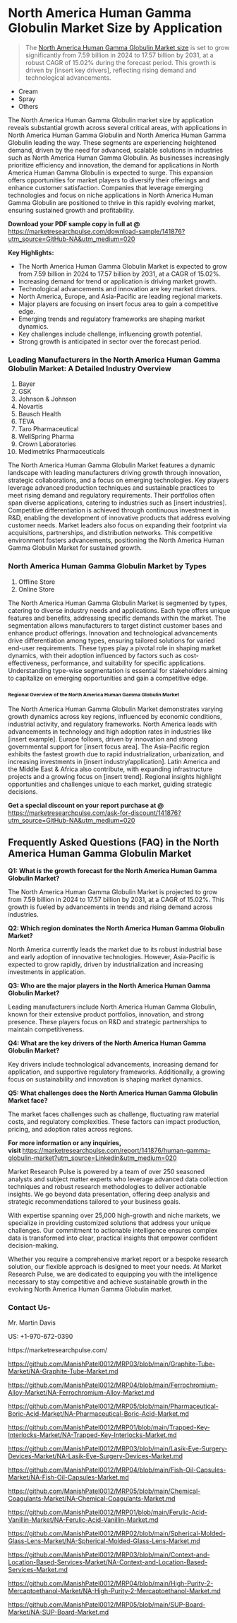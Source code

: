 <h1>North America Human Gamma Globulin Market&nbsp;Size by Application</h1><blockquote><p>The <a href="https://marketresearchpulse.com/download-sample/141876?utm_source=GitHub-NA&amp;utm_medium=020">North America Human Gamma Globulin Market size</a> is set to grow significantly from 7.59 billion in 2024 to 17.57 billion by 2031, at a robust CAGR of 15.02% during the forecast period. This growth is driven by [insert key drivers], reflecting rising demand and technological advancements.</p></blockquote><ul><li>Cream<li> Spray<li> Others</li></ul><p>The North America Human Gamma Globulin market size by application reveals substantial growth across several critical areas, with applications in North America Human Gamma Globulin and North America Human Gamma Globulin leading the way. These segments are experiencing heightened demand, driven by the need for advanced, scalable solutions in industries such as North America Human Gamma Globulin. As businesses increasingly prioritize efficiency and innovation, the demand for applications in North America Human Gamma Globulin is expected to surge. This expansion offers opportunities for market players to diversify their offerings and enhance customer satisfaction. Companies that leverage emerging technologies and focus on niche applications in North America Human Gamma Globulin are positioned to thrive in this rapidly evolving market, ensuring sustained growth and profitability.</p><p><strong>Download your PDF sample copy in full at @ </strong><a href="https://marketresearchpulse.com/download-sample/141876?utm_source=GitHub-NA&amp;utm_medium=020">https://marketresearchpulse.com/download-sample/141876?utm_source=GitHub-NA&amp;utm_medium=020</a></p><p><strong>Key Highlights: </strong></p><ul><li>The North America Human Gamma Globulin Market is expected to grow from 7.59 billion in 2024 to 17.57 billion by 2031, at a CAGR of 15.02%.</li><li>Increasing demand for trend or application is driving market growth.</li><li>Technological advancements and innovation are key market drivers.</li><li>North America, Europe, and Asia-Pacific are leading regional markets.</li><li>Major players are focusing on insert focus area to gain a competitive edge.</li><li>Emerging trends and regulatory frameworks are shaping market dynamics.</li><li>Key challenges include challenge, influencing growth potential.</li><li>Strong growth is anticipated in sector over the forecast period.</li></ul><h3>Leading Manufacturers in the North America Human Gamma Globulin Market: A Detailed Industry Overview</h3><ol><li>Bayer</li><li>GSK</li><li>Johnson & Johnson</li><li>Novartis</li><li>Bausch Health</li><li>TEVA</li><li>Taro Pharmaceutical</li><li>WellSpring Pharma</li><li>Crown Laboratories</li><li>Medimetriks Pharmaceuticals</li></ol><div class="flex max-w-full flex-col flex-grow"><div class="min-h-8 text-message flex w-full flex-col items-end gap-2 whitespace-normal break-words [.text-message+&amp;]:mt-5" dir="auto" data-message-author-role="assistant" data-message-id="fd8432e4-4910-450d-b182-61b7bfb0a01f" data-message-model-slug="gpt-4o"><div class="flex w-full flex-col gap-1 empty:hidden first:pt-[3px]"><div class="markdown prose w-full break-words dark:prose-invert light"><p>The North America Human Gamma Globulin Market features a dynamic landscape with leading manufacturers driving growth through innovation, strategic collaborations, and a focus on emerging technologies. Key players leverage advanced production techniques and sustainable practices to meet rising demand and regulatory requirements. Their portfolios often span diverse applications, catering to industries such as [insert industries]. Competitive differentiation is achieved through continuous investment in R&amp;D, enabling the development of innovative products that address evolving customer needs. Market leaders also focus on expanding their footprint via acquisitions, partnerships, and distribution networks. This competitive environment fosters advancements, positioning the North America Human Gamma Globulin Market for sustained growth.</p></div></div></div></div><h3>North America Human Gamma Globulin Market by Types</h3><ol><li>Offline Store<li> Online Store</li></ol><div class="flex max-w-full flex-col flex-grow"><div class="min-h-8 text-message flex w-full flex-col items-end gap-2 whitespace-normal break-words [.text-message+&amp;]:mt-5" dir="auto" data-message-author-role="assistant" data-message-id="084470be-0bb7-4664-bddf-5156b4f41249" data-message-model-slug="gpt-4o-mini"><div class="flex w-full flex-col gap-1 empty:hidden first:pt-[3px]"><div class="markdown prose w-full break-words dark:prose-invert light"><p>The North America Human Gamma Globulin Market is segmented by types, catering to diverse industry needs and applications. Each type offers unique features and benefits, addressing specific demands within the market. The segmentation allows manufacturers to target distinct customer bases and enhance product offerings. Innovation and technological advancements drive differentiation among types, ensuring tailored solutions for varied end-user requirements. These types play a pivotal role in shaping market dynamics, with their adoption influenced by factors such as cost-effectiveness, performance, and suitability for specific applications. Understanding type-wise segmentation is essential for stakeholders aiming to capitalize on emerging opportunities and gain a competitive edge.</p></div></div></div></div><h3><span style="font-size: 11px;">Regional Overview of the North America Human Gamma Globulin Market</span></h3><div class="flex max-w-full flex-col flex-grow"><div class="min-h-8 text-message flex w-full flex-col items-end gap-2 whitespace-normal break-words [.text-message+&amp;]:mt-5" dir="auto" data-message-author-role="assistant" data-message-id="e9038762-ce64-4e30-91c9-9bd413514231" data-message-model-slug="gpt-4o-mini"><div class="flex w-full flex-col gap-1 empty:hidden first:pt-[3px]"><div class="markdown prose w-full break-words dark:prose-invert light"><p>The North America Human Gamma Globulin Market demonstrates varying growth dynamics across key regions, influenced by economic conditions, industrial activity, and regulatory frameworks. North America leads with advancements in technology and high adoption rates in industries like [insert example]. Europe follows, driven by innovation and strong governmental support for [insert focus area]. The Asia-Pacific region exhibits the fastest growth due to rapid industrialization, urbanization, and increasing investments in [insert industry/application]. Latin America and the Middle East &amp; Africa also contribute, with expanding infrastructure projects and a growing focus on [insert trend]. Regional insights highlight opportunities and challenges unique to each market, guiding strategic decisions.</p></div></div></div></div><p><strong>Get a special discount on your report purchase at @ </strong><a href="https://marketresearchpulse.com/ask-for-discount/141876?utm_source=GitHub-NA&amp;utm_medium=020">https://marketresearchpulse.com/ask-for-discount/141876?utm_source=GitHub-NA&amp;utm_medium=020</a></p><h2>Frequently Asked Questions (FAQ) in the North America Human Gamma Globulin Market</h2><p><strong>Q1: What is the growth forecast for the North America Human Gamma Globulin Market?</strong></p><p>The North America Human Gamma Globulin Market is projected to grow from 7.59 billion in 2024 to 17.57 billion by 2031, at a CAGR of 15.02%. This growth is fueled by advancements in trends and rising demand across industries.</p><p><strong>Q2: Which region dominates the North America Human Gamma Globulin Market?</strong></p><p>North America currently leads the market due to its robust industrial base and early adoption of innovative technologies. However, Asia-Pacific is expected to grow rapidly, driven by industrialization and increasing investments in application.</p><p><strong>Q3: Who are the major players in the North America Human Gamma Globulin Market?</strong></p><p>Leading manufacturers include North America Human Gamma Globulin, known for their extensive product portfolios, innovation, and strong presence. These players focus on R&amp;D and strategic partnerships to maintain competitiveness.</p><p><strong>Q4: What are the key drivers of the North America Human Gamma Globulin Market?</strong></p><p>Key drivers include technological advancements, increasing demand for application, and supportive regulatory frameworks. Additionally, a growing focus on sustainability and innovation is shaping market dynamics.</p><p><strong>Q5: What challenges does the North America Human Gamma Globulin Market face?</strong></p><p>The market faces challenges such as challenge, fluctuating raw material costs, and regulatory complexities. These factors can impact production, pricing, and adoption rates across regions.</p><p><strong>For more information or any inquiries, visit&nbsp;</strong><a href="https://marketresearchpulse.com/report/141876/human-gamma-globulin-market?utm_source=Linkedin&utm_medium=020">https://marketresearchpulse.com/report/141876/human-gamma-globulin-market?utm_source=Linkedin&utm_medium=020</a></p><p>Market Research Pulse is powered by a team of over 250 seasoned analysts and subject matter experts who leverage advanced data collection techniques and robust research methodologies to deliver actionable insights. We go beyond data presentation, offering deep analysis and strategic recommendations tailored to your business goals.</p><p>With expertise spanning over 25,000 high-growth and niche markets, we specialize in providing customized solutions that address your unique challenges. Our commitment to actionable intelligence ensures complex data is transformed into clear, practical insights that empower confident decision-making.</p><p>Whether you require a comprehensive market report or a bespoke research solution, our flexible approach is designed to meet your needs. At Market Research Pulse, we are dedicated to equipping you with the intelligence necessary to stay competitive and achieve sustainable growth in the evolving North America Human Gamma Globulin market.</p><h3><strong>Contact Us-</strong></h3><p>Mr. Martin Davis</p><p>US: +1-970-672-0390</p><p>https://marketresearchpulse.com/</p><p><a href="https://github.com/ManishPatel0012/MRP03/blob/main/Graphite-Tube-Market/NA-Graphite-Tube-Market.md">https://github.com/ManishPatel0012/MRP03/blob/main/Graphite-Tube-Market/NA-Graphite-Tube-Market.md</a></p><p><a href="https://github.com/ManishPatel0012/MRP04/blob/main/Ferrochromium-Alloy-Market/NA-Ferrochromium-Alloy-Market.md">https://github.com/ManishPatel0012/MRP04/blob/main/Ferrochromium-Alloy-Market/NA-Ferrochromium-Alloy-Market.md</a></p><p><a href="https://github.com/ManishPatel0012/MRP05/blob/main/Pharmaceutical-Boric-Acid-Market/NA-Pharmaceutical-Boric-Acid-Market.md">https://github.com/ManishPatel0012/MRP05/blob/main/Pharmaceutical-Boric-Acid-Market/NA-Pharmaceutical-Boric-Acid-Market.md</a></p><p><a href="https://github.com/ManishPatel0012/MRP01/blob/main/Trapped-Key-Interlocks-Market/NA-Trapped-Key-Interlocks-Market.md">https://github.com/ManishPatel0012/MRP01/blob/main/Trapped-Key-Interlocks-Market/NA-Trapped-Key-Interlocks-Market.md</a></p><p><a href="https://github.com/ManishPatel0012/MRP03/blob/main/Lasik-Eye-Surgery-Devices-Market/NA-Lasik-Eye-Surgery-Devices-Market.md">https://github.com/ManishPatel0012/MRP03/blob/main/Lasik-Eye-Surgery-Devices-Market/NA-Lasik-Eye-Surgery-Devices-Market.md</a></p><p><a href="https://github.com/ManishPatel0012/MRP04/blob/main/Fish-Oil-Capsules-Market/NA-Fish-Oil-Capsules-Market.md">https://github.com/ManishPatel0012/MRP04/blob/main/Fish-Oil-Capsules-Market/NA-Fish-Oil-Capsules-Market.md</a></p><p><a href="https://github.com/ManishPatel0012/MRP05/blob/main/Chemical-Coagulants-Market/NA-Chemical-Coagulants-Market.md">https://github.com/ManishPatel0012/MRP05/blob/main/Chemical-Coagulants-Market/NA-Chemical-Coagulants-Market.md</a></p><p><a href="https://github.com/ManishPatel0012/MRP01/blob/main/Ferulic-Acid-Vanillin-Market/NA-Ferulic-Acid-Vanillin-Market.md">https://github.com/ManishPatel0012/MRP01/blob/main/Ferulic-Acid-Vanillin-Market/NA-Ferulic-Acid-Vanillin-Market.md</a></p><p><a href="https://github.com/ManishPatel0012/MRP02/blob/main/Spherical-Molded-Glass-Lens-Market/NA-Spherical-Molded-Glass-Lens-Market.md">https://github.com/ManishPatel0012/MRP02/blob/main/Spherical-Molded-Glass-Lens-Market/NA-Spherical-Molded-Glass-Lens-Market.md</a></p><p><a href="https://github.com/ManishPatel0012/MRP03/blob/main/Context-and-Location-Based-Services-Market/NA-Context-and-Location-Based-Services-Market.md">https://github.com/ManishPatel0012/MRP03/blob/main/Context-and-Location-Based-Services-Market/NA-Context-and-Location-Based-Services-Market.md</a></p><p><a href="https://github.com/ManishPatel0012/MRP04/blob/main/High-Purity-2-Mercaptoethanol-Market/NA-High-Purity-2-Mercaptoethanol-Market.md">https://github.com/ManishPatel0012/MRP04/blob/main/High-Purity-2-Mercaptoethanol-Market/NA-High-Purity-2-Mercaptoethanol-Market.md</a></p><p><a href="https://github.com/ManishPatel0012/MRP05/blob/main/SUP-Board-Market/NA-SUP-Board-Market.md">https://github.com/ManishPatel0012/MRP05/blob/main/SUP-Board-Market/NA-SUP-Board-Market.md</a></p>
